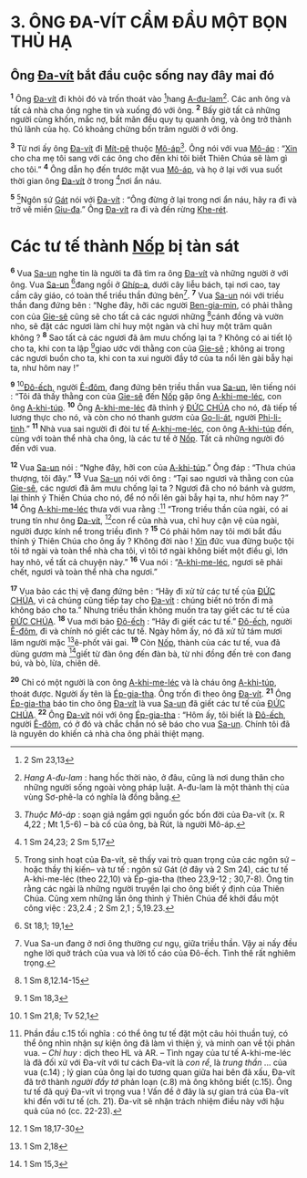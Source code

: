 # 3. ÔNG ĐA-VÍT CẦM ĐẦU MỘT BỌN THỦ HẠ

## Ông [Đa-vít]() bắt đầu cuộc sống nay đây mai đó
<sup><b>1</b></sup> Ông [Đa-vít]() đi khỏi đó và trốn thoát vào [^1@-bfbe162f-010a-479a-b5c1-72ecadb40f2a]hang [A-đu-lam]()[^1-bfbe162f-010a-479a-b5c1-72ecadb40f2a]. Các anh ông và tất cả nhà cha ông nghe tin và xuống đó với ông. <sup><b>2</b></sup> Bấy giờ tất cả những người cùng khốn, mắc nợ, bất mãn đều quy tụ quanh ông, và ông trở thành thủ lãnh của họ. Có khoảng chừng bốn trăm người ở với ông.

<sup><b>3</b></sup> Từ nơi ấy ông [Đa-vít]() đi [Mít-pê]() thuộc [Mô-áp]()[^2-bfbe162f-010a-479a-b5c1-72ecadb40f2a]. Ông nói với vua [Mô-áp]() : “[Xin]() cho cha mẹ tôi sang với các ông cho đến khi tôi biết Thiên Chúa sẽ làm gì cho tôi.” <sup><b>4</b></sup> Ông dẫn họ đến trước mặt vua [Mô-áp](), và họ ở lại với vua suốt thời gian ông [Đa-vít]() ở trong [^2@-bfbe162f-010a-479a-b5c1-72ecadb40f2a]nơi ẩn náu.

<sup><b>5</b></sup> [^3-bfbe162f-010a-479a-b5c1-72ecadb40f2a]Ngôn sứ [Gát]() nói với [Đa-vít]() : “Ông đừng ở lại trong nơi ẩn náu, hãy ra đi và trở về miền [Giu-đa]().” Ông [Đa-vít]() ra đi và đến rừng [Khe-rét]().

# Các tư tế thành [Nốp]() bị tàn sát
<sup><b>6</b></sup> Vua [Sa-un]() nghe tin là người ta đã tìm ra ông [Đa-vít]() và những người ở với ông. Vua [Sa-un]() [^3@-bfbe162f-010a-479a-b5c1-72ecadb40f2a]đang ngồi ở [Ghíp-a](), dưới cây liễu bách, tại nơi cao, tay cầm cây giáo, có toàn thể triều thần đứng bên[^4-bfbe162f-010a-479a-b5c1-72ecadb40f2a]. <sup><b>7</b></sup> Vua [Sa-un]() nói với triều thần đang đứng bên : “Nghe đây, hỡi các người [Ben-gia-min](), có phải thằng con của [Gie-sê]() cũng sẽ cho tất cả các ngươi những [^4@-bfbe162f-010a-479a-b5c1-72ecadb40f2a]cánh đồng và vườn nho, sẽ đặt các ngươi làm chỉ huy một ngàn và chỉ huy một trăm quân không ? <sup><b>8</b></sup> Sao tất cả các ngươi đã âm mưu chống lại ta ? Không có ai tiết lộ cho ta, khi con ta lập [^5@-bfbe162f-010a-479a-b5c1-72ecadb40f2a]giao ước với thằng con của [Gie-sê]() ; không ai trong các ngươi buồn cho ta, khi con ta xui người đầy tớ của ta nổi lên gài bẫy hại ta, như hôm nay !”

<sup><b>9</b></sup> [^6@-bfbe162f-010a-479a-b5c1-72ecadb40f2a][Đô-ếch](), người [Ê-đôm](), đang đứng bên triều thần vua [Sa-un](), lên tiếng nói : “Tôi đã thấy thằng con của [Gie-sê]() đến [Nốp]() gặp ông [A-khi-me-léc](), con ông [A-khi-túp](). <sup><b>10</b></sup> Ông [A-khi-me-léc]() đã thỉnh ý [ĐỨC CHÚA]() cho nó, đã tiếp tế lương thực cho nó, và còn cho nó thanh gươm của [Go-li-át](), người [Phi-li-tinh]().” <sup><b>11</b></sup> Nhà vua sai người đi đòi tư tế [A-khi-me-léc](), con ông [A-khi-túp]() đến, cùng với toàn thể nhà cha ông, là các tư tế ở [Nốp](). Tất cả những người đó đến với vua.

<sup><b>12</b></sup> Vua [Sa-un]() nói : “Nghe đây, hỡi con của [A-khi-túp]().” Ông đáp : “Thưa chúa thượng, tôi đây.” <sup><b>13</b></sup> Vua [Sa-un]() nói với ông : “Tại sao ngươi và thằng con của [Gie-sê](), các ngươi đã âm mưu chống lại ta ? Ngươi đã cho nó bánh và gươm, lại thỉnh ý Thiên Chúa cho nó, để nó nổi lên gài bẫy hại ta, như hôm nay ?” <sup><b>14</b></sup> Ông [A-khi-me-léc]() thưa với vua rằng :[^5-bfbe162f-010a-479a-b5c1-72ecadb40f2a] “Trong triều thần của ngài, có ai trung tín như ông [Đa-vít](), [^7@-bfbe162f-010a-479a-b5c1-72ecadb40f2a]con rể của nhà vua, chỉ huy cận vệ của ngài, người được kính nể trong triều đình ? <sup><b>15</b></sup> Có phải hôm nay tôi mới bắt đầu thỉnh ý Thiên Chúa cho ông ấy ? Không đời nào ! [Xin]() đức vua đừng buộc tội tôi tớ ngài và toàn thể nhà cha tôi, vì tôi tớ ngài không biết một điều gì, lớn hay nhỏ, về tất cả chuyện này.” <sup><b>16</b></sup> Vua nói : “[A-khi-me-léc](), ngươi sẽ phải chết, ngươi và toàn thể nhà cha ngươi.”

<sup><b>17</b></sup> Vua bảo các thị vệ đang đứng bên : “Hãy đi xử tử các tư tế của [ĐỨC CHÚA](), vì cả chúng cũng tiếp tay cho [Đa-vít]() : chúng biết nó trốn đi mà không báo cho ta.” Nhưng triều thần không muốn tra tay giết các tư tế của [ĐỨC CHÚA](). <sup><b>18</b></sup> Vua mới bảo [Đô-ếch]() : “Hãy đi giết các tư tế.” [Đô-ếch](), người [Ê-đôm](), đi và chính nó giết các tư tế. Ngày hôm ấy, nó đã xử tử tám mươi lăm người mặc [^8@-bfbe162f-010a-479a-b5c1-72ecadb40f2a]ê-phốt vải gai. <sup><b>19</b></sup> Còn [Nốp](), thành của các tư tế, vua đã dùng gươm mà [^9@-bfbe162f-010a-479a-b5c1-72ecadb40f2a]giết từ đàn ông đến đàn bà, từ nhi đồng đến trẻ con đang bú, và bò, lừa, chiên dê.

<sup><b>20</b></sup> Chỉ có một người là con ông [A-khi-me-léc]() và là cháu ông [A-khi-túp](), thoát được. Người ấy tên là [Ép-gia-tha](). Ông trốn đi theo ông [Đa-vít](). <sup><b>21</b></sup> Ông [Ép-gia-tha]() báo tin cho ông [Đa-vít]() là vua [Sa-un]() đã giết các tư tế của [ĐỨC CHÚA](). <sup><b>22</b></sup> Ông [Đa-vít]() nói với ông [Ép-gia-tha]() : “Hôm ấy, tôi biết là [Đô-ếch](), người [Ê-đôm](), có ở đó và chắc chắn nó sẽ báo cho vua [Sa-un](). Chính tôi đã là nguyên do khiến cả nhà cha ông phải thiệt mạng.

[^1-bfbe162f-010a-479a-b5c1-72ecadb40f2a]: *Hang A-đu-lam* : hang hốc thời nào, ở đâu, cũng là nơi dung thân cho những người sống ngoài vòng pháp luật. A-đu-lam là một thành thị của vùng Sơ-phê-la có nghĩa là đồng bằng.
[^2-bfbe162f-010a-479a-b5c1-72ecadb40f2a]: *Thuộc Mô-áp* : soạn giả ngầm gợi nguồn gốc bốn đời của Đa-vít (x. R 4,22 ; Mt 1,5-6) – bà cố của ông, bà Rút, là người Mô-áp.
[^3-bfbe162f-010a-479a-b5c1-72ecadb40f2a]: Trong sinh hoạt của Đa-vít, sẽ thấy vai trò quan trọng của các ngôn sứ –hoặc thầy thị kiến– và tư tế : ngôn sứ Gát (ở đây và 2 Sm 24), các tư tế A-khi-me-léc (theo 22,10) và Ép-gia-tha (theo 23,9-12 ; 30,7-8). Ông tin rằng các ngài là những người truyền lại cho ông biết ý định của Thiên Chúa. Cũng xem những lần ông thỉnh ý Thiên Chúa để khởi đầu một công việc : 23,2.4 ; 2 Sm 2,1 ; 5,19.23.
[^4-bfbe162f-010a-479a-b5c1-72ecadb40f2a]: Vua Sa-un đang ở nơi ông thường cư ngụ, giữa triều thần. Vậy ai nấy đều nghe lời quở trách của vua và lời tố cáo của Đô-ếch. Tình thế rất nghiêm trọng.
[^5-bfbe162f-010a-479a-b5c1-72ecadb40f2a]: Phần đầu c.15 tối nghĩa : có thể ông tư tế đặt một câu hỏi thuần tuý, có thể ông nhìn nhận sự kiện ông đã làm vì thiện ý, và minh oan về tội phản vua. – *Chỉ huy* : dịch theo HL và AR. – Tình ngay của tư tế A-khi-me-léc là đã đối xử với Đa-vít với tư cách Đa-vít là *con rể*, là *trung thần* ... của vua (c.14) ; lý gian của ông lại do tương quan giữa hai bên đã xấu, Đa-vít đã trở thành *người đầy tớ* phản loạn (c.8) mà ông không biết (c.15). Ông tư tế đã quý Đa-vít vì trọng vua ! Vấn đề ở đây là sự gian trá của Đa-vít khi đến với tư tế (ch. 21). Đa-vít sẽ nhận trách nhiệm điều này với hậu quả của nó (cc. 22-23).
[^1@-bfbe162f-010a-479a-b5c1-72ecadb40f2a]: 2 Sm 23,13
[^2@-bfbe162f-010a-479a-b5c1-72ecadb40f2a]: 1 Sm 24,23; 2 Sm 5,17
[^3@-bfbe162f-010a-479a-b5c1-72ecadb40f2a]: St 18,1; 19,1
[^4@-bfbe162f-010a-479a-b5c1-72ecadb40f2a]: 1 Sm 8,12.14-15
[^5@-bfbe162f-010a-479a-b5c1-72ecadb40f2a]: 1 Sm 18,3
[^6@-bfbe162f-010a-479a-b5c1-72ecadb40f2a]: 1 Sm 21,8; Tv 52,1
[^7@-bfbe162f-010a-479a-b5c1-72ecadb40f2a]: 1 Sm 18,17-30
[^8@-bfbe162f-010a-479a-b5c1-72ecadb40f2a]: 1 Sm 2,18
[^9@-bfbe162f-010a-479a-b5c1-72ecadb40f2a]: 1 Sm 15,3